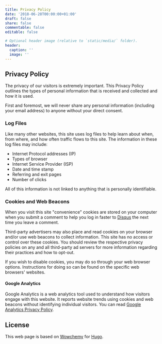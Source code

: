 ```yaml
---
title: Privacy Policy
date: '2018-06-28T00:00:00+01:00'
draft: false
share: false
commentable: false
editable: false

# Optional header image (relative to `static/media/` folder).
header:
  caption: ''
  image: ''
---
```


## Privacy Policy

The privacy of our visitors is extremely important. This Privacy Policy outlines the types of personal information that is received and collected and how it is used.

First and foremost, we will never share any personal information (including your email address) to anyone without your direct consent.

### Log Files

Like many other websites, this site uses log files to help learn about when, from where, and how often traffic flows to this site. The information in these log files may include:

* Internet Protocol addresses (IP)
* Types of browser
* Internet Service Provider (ISP)
* Date and time stamp
* Referring and exit pages
* Number of clicks

All of this information is not linked to anything that is personally identifiable.

### Cookies and Web Beacons

When you visit this site "convenience" cookies are stored on your computer when you submit a comment to help you log in faster to [Disqus](http://disqus.com) the next time you leave a comment.

Third-party advertisers may also place and read cookies on your browser and/or use web beacons to collect information. This site has no access or control over these cookies. You should review the respective privacy policies on any and all third-party ad servers for more information regarding their practices and how to opt-out.

If you wish to disable cookies, you may do so through your web browser options. Instructions for doing so can be found on the specific web browsers' websites.

#### Google Analytics

Google Analytics is a web analytics tool used to understand how visitors engage with this website. It reports website trends using cookies and web beacons without identifying individual visitors. You can read [Google Analytics Privacy Policy](https://marketingplatform.google.com/about/analytics/terms/us/).

## License
This web page is based on <a href="https://wowchemy.com/" target="_blank" rel="noopener">Wowchemy</a> for <a href="https://gohugo.io" target="_blank" rel="noopener">Hugo</a>.
